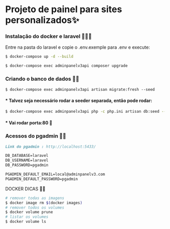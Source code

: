 # Projeto de painel para sites personalizados✨

### Instalação do docker e laravel 🧑🏾‍🔧
Entre na pasta do laravel e copie o .env.exemple para .env
e execute:

```sh
$ docker-compose up -d --build

$ docker-compose exec adminpanelv3api composer upgrade
``` 

### Criando o banco de dados 📒🎲
```
$ docker-compose exec adminpanelv3api artisan migrate:fresh --seed 
```
#### * Talvez seja necessário rodar a seeder separada, então pode rodar:
```sh
$ docker-compose exec adminpanelv3api php -c php.ini artisan db:seed --class=DatabaseSeeder
```
####  * Vai rodar porta:80 🚪

### Acessos do pgadmin 🔐🤫
```md
Link do pgadmin : http://localhost:5433/

DB_DATABASE=laravel
DB_USERNAME=laravel
DB_PASSWORD=pgadmin

PGADMIN_DEFAULT_EMAIL=local@adminpanelv3.com
PGADMIN_DEFAULT_PASSWORD=pgadmin
```

DOCKER DICAS 🤯💡

```sh
# remover todas as imagens
$ docker image rm $(docker images)
# remover todos os volumes
$ docker volume prune
# listar os volumes
$ docker volume ls 
```
